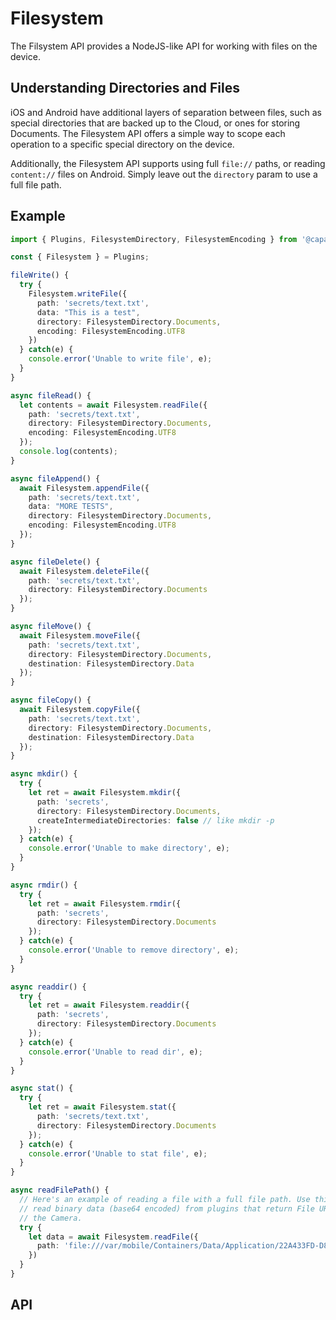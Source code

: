 <plugin-platforms platforms="pwa,ios,android,electron"></plugin-platforms>

# Filesystem

The Filsystem API provides a NodeJS-like API for working with files on the device.

<plugin-api index="true" name="filesystem"></plugin-api>

## Understanding Directories and Files

iOS and Android have additional layers of separation between files, such as special directories that are backed up to the Cloud, or ones for storing Documents. The Filesystem API offers a simple way to scope each operation to a specific special directory on the device.

Additionally, the Filesystem API supports using full `file://` paths, or reading `content://` files on Android. Simply
leave out the `directory` param to use a full file path.

## Example

```typescript
import { Plugins, FilesystemDirectory, FilesystemEncoding } from '@capacitor/core';

const { Filesystem } = Plugins;

fileWrite() {
  try {
    Filesystem.writeFile({
      path: 'secrets/text.txt',
      data: "This is a test",
      directory: FilesystemDirectory.Documents,
      encoding: FilesystemEncoding.UTF8
    })
  } catch(e) {
    console.error('Unable to write file', e);
  }
}

async fileRead() {
  let contents = await Filesystem.readFile({
    path: 'secrets/text.txt',
    directory: FilesystemDirectory.Documents,
    encoding: FilesystemEncoding.UTF8
  });
  console.log(contents);
}

async fileAppend() {
  await Filesystem.appendFile({
    path: 'secrets/text.txt',
    data: "MORE TESTS",
    directory: FilesystemDirectory.Documents,
    encoding: FilesystemEncoding.UTF8
  });
}

async fileDelete() {
  await Filesystem.deleteFile({
    path: 'secrets/text.txt',
    directory: FilesystemDirectory.Documents
  });
}

async fileMove() {
  await Filesystem.moveFile({
    path: 'secrets/text.txt',
    directory: FilesystemDirectory.Documents,
    destination: FilesystemDirectory.Data
  });
}

async fileCopy() {
  await Filesystem.copyFile({
    path: 'secrets/text.txt',
    directory: FilesystemDirectory.Documents,
    destination: FilesystemDirectory.Data
  });
}

async mkdir() {
  try {
    let ret = await Filesystem.mkdir({
      path: 'secrets',
      directory: FilesystemDirectory.Documents,
      createIntermediateDirectories: false // like mkdir -p
    });
  } catch(e) {
    console.error('Unable to make directory', e);
  }
}

async rmdir() {
  try {
    let ret = await Filesystem.rmdir({
      path: 'secrets',
      directory: FilesystemDirectory.Documents
    });
  } catch(e) {
    console.error('Unable to remove directory', e);
  }
}

async readdir() {
  try {
    let ret = await Filesystem.readdir({
      path: 'secrets',
      directory: FilesystemDirectory.Documents
    });
  } catch(e) {
    console.error('Unable to read dir', e);
  }
}

async stat() {
  try {
    let ret = await Filesystem.stat({
      path: 'secrets/text.txt',
      directory: FilesystemDirectory.Documents
    });
  } catch(e) {
    console.error('Unable to stat file', e);
  }
}

async readFilePath() {
  // Here's an example of reading a file with a full file path. Use this to
  // read binary data (base64 encoded) from plugins that return File URIs, such as
  // the Camera.
  try {
    let data = await Filesystem.readFile({
      path: 'file:///var/mobile/Containers/Data/Application/22A433FD-D82D-4989-8BE6-9FC49DEA20BB/Documents/text.txt'
    })
  }
}
```

## API

<plugin-api name="filesystem"></plugin-api>
